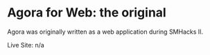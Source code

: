 # Agora for Web: the original
Agora was originally written as a web application during SMHacks II.

Live Site: n/a
